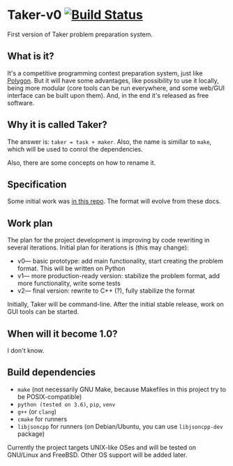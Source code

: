 # Taker-v0 [![Build Status](https://travis-ci.com/taker-project/taker_v0.svg?branch=master)](https://travis-ci.com/taker-project/taker_v0)

First version of Taker problem preparation system.

## What is it?

It's a competitive programming contest preparation system, just like [Polygon](https://polygon.codeforces.com). But it will have some advantages, like possibility to use it locally, being more modular (core tools can be run everywhere, and some web/GUI interface can be built upon them). And, in the end it's released as free software.

## Why it is called Taker?

The answer is: `taker = task + maker`. Also, the name is simillar to `make`, which will be used to conrol the dependencies.

Also, there are some concepts on how to rename it.

## Specification

Some initial work was [in this repo](https://github.com/taker-project/taker-specs). The format will evolve from these docs.

## Work plan

The plan for the project development is improving by code rewriting in several iterations. Initial plan for iterations is (this may change):
- v0&mdash; basic prototype: add main functionality, start creating the problem format. This will be written on Python
- v1&mdash; more production-ready version: stabilize the problem format, add more functionality, write some tests
- v2&mdash; final version: rewrite to C++ (?), fully stabilize the format

Initially, Taker will be command-line. After the initial stable release, work on GUI tools can be started.

## When will it become 1.0?

I don't know.

## Build dependencies

* `make` (not necessarily GNU Make, because Makefiles in this project try to be POSIX-compatible)
* `python (tested on 3.6)`, `pip`, `venv`
* `g++` (or `clang`)
* `cmake` for runners
* `libjsoncpp` for runners (on Debian/Ubuntu, you can use `libjsoncpp-dev` package)

Currently the project targets UNIX-like OSes and will be tested on GNU/Linux and FreeBSD. Other OS support will be added later.
